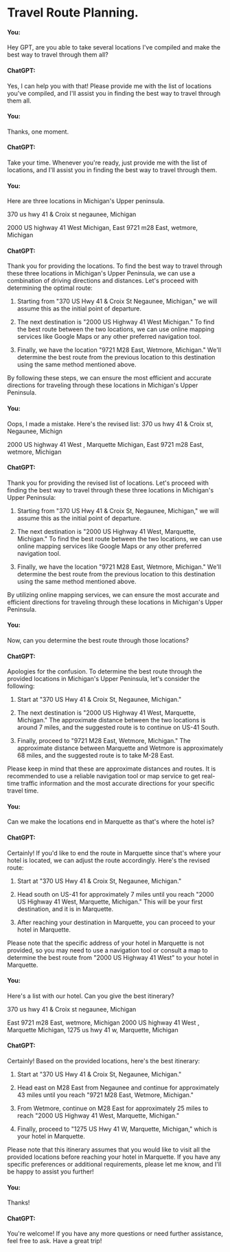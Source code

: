 # Travel Route Planning.

#### You:
Hey GPT, are you able to take several locations I've compiled and make the best way to travel through them all? 

#### ChatGPT:
Yes, I can help you with that! Please provide me with the list of locations you've compiled, and I'll assist you in finding the best way to travel through them all.


#### You:
Thanks, one moment. 

#### ChatGPT:
Take your time. Whenever you're ready, just provide me with the list of locations, and I'll assist you in finding the best way to travel through them.


#### You:
Here are three locations in Michigan's Upper peninsula. 

370 us hwy 41 & Croix st negaunee, Michigan

2000 US highway 41 West Michigan, 
East 9721 m28 East, wetmore, Michigan 

#### ChatGPT:
Thank you for providing the locations. To find the best way to travel through these three locations in Michigan's Upper Peninsula, we can use a combination of driving directions and distances. Let's proceed with determining the optimal route:

1. Starting from "370 US Hwy 41 & Croix St Negaunee, Michigan," we will assume this as the initial point of departure.

2. The next destination is "2000 US Highway 41 West Michigan." To find the best route between the two locations, we can use online mapping services like Google Maps or any other preferred navigation tool.

3. Finally, we have the location "9721 M28 East, Wetmore, Michigan." We'll determine the best route from the previous location to this destination using the same method mentioned above.

By following these steps, we can ensure the most efficient and accurate directions for traveling through these locations in Michigan's Upper Peninsula.


#### You:
Oops, I made a mistake. Here's the revised list:
370 us hwy 41 & Croix st, Negaunee, Michign

2000 US highway 41 West , Marquette Michigan, 
East 9721 m28 East, wetmore, Michigan

#### ChatGPT:
Thank you for providing the revised list of locations. Let's proceed with finding the best way to travel through these three locations in Michigan's Upper Peninsula:

1. Starting from "370 US Hwy 41 & Croix St, Negaunee, Michigan," we will assume this as the initial point of departure.

2. The next destination is "2000 US Highway 41 West, Marquette, Michigan." To find the best route between the two locations, we can use online mapping services like Google Maps or any other preferred navigation tool.

3. Finally, we have the location "9721 M28 East, Wetmore, Michigan." We'll determine the best route from the previous location to this destination using the same method mentioned above.

By utilizing online mapping services, we can ensure the most accurate and efficient directions for traveling through these locations in Michigan's Upper Peninsula.


#### You:
Now, can you determine the best route through those locations? 

#### ChatGPT:
Apologies for the confusion. To determine the best route through the provided locations in Michigan's Upper Peninsula, let's consider the following:

1. Start at "370 US Hwy 41 & Croix St, Negaunee, Michigan."

2. The next destination is "2000 US Highway 41 West, Marquette, Michigan." The approximate distance between the two locations is around 7 miles, and the suggested route is to continue on US-41 South.

3. Finally, proceed to "9721 M28 East, Wetmore, Michigan." The approximate distance between Marquette and Wetmore is approximately 68 miles, and the suggested route is to take M-28 East.

Please keep in mind that these are approximate distances and routes. It is recommended to use a reliable navigation tool or map service to get real-time traffic information and the most accurate directions for your specific travel time.


#### You:
Can we make the locations end in Marquette as that's where the hotel is? 

#### ChatGPT:
Certainly! If you'd like to end the route in Marquette since that's where your hotel is located, we can adjust the route accordingly. Here's the revised route:

1. Start at "370 US Hwy 41 & Croix St, Negaunee, Michigan."

2. Head south on US-41 for approximately 7 miles until you reach "2000 US Highway 41 West, Marquette, Michigan." This will be your first destination, and it is in Marquette.

3. After reaching your destination in Marquette, you can proceed to your hotel in Marquette.

Please note that the specific address of your hotel in Marquette is not provided, so you may need to use a navigation tool or consult a map to determine the best route from "2000 US Highway 41 West" to your hotel in Marquette.


#### You:
Here's a list with our hotel. Can you give the best itinerary? 

370 us hwy 41 & Croix st negaunee, Michigan


East 9721 m28 East, wetmore, Michigan 
2000 US highway 41 West , Marquette Michigan, 
1275 us hwy 41 w, Marquette, Michigan

#### ChatGPT:
Certainly! Based on the provided locations, here's the best itinerary:

1. Start at "370 US Hwy 41 & Croix St, Negaunee, Michigan."

2. Head east on M28 East from Negaunee and continue for approximately 43 miles until you reach "9721 M28 East, Wetmore, Michigan."

3. From Wetmore, continue on M28 East for approximately 25 miles to reach "2000 US Highway 41 West, Marquette, Michigan."

4. Finally, proceed to "1275 US Hwy 41 W, Marquette, Michigan," which is your hotel in Marquette.

Please note that this itinerary assumes that you would like to visit all the provided locations before reaching your hotel in Marquette. If you have any specific preferences or additional requirements, please let me know, and I'll be happy to assist you further!


#### You:
Thanks! 

#### ChatGPT:
You're welcome! If you have any more questions or need further assistance, feel free to ask. Have a great trip!
